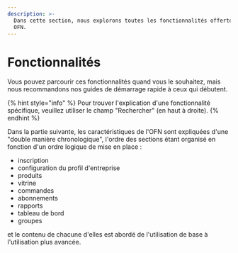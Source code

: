 ```yaml
---
description: >-
  Dans cette section, nous explorons toutes les fonctionnalités offertes par
  OFN.
---
```


# Fonctionnalités

Vous pouvez parcourir ces fonctionnalités quand vous le souhaitez, mais nous recommandons nos guides de démarrage rapide à ceux qui débutent.

{% hint style="info" %}
Pour trouver l'explication d'une fonctionnalité spécifique, veuillez utiliser le champ "Rechercher" (en haut à droite).
{% endhint %}

Dans la partie suivante, les caractéristiques de l'OFN sont expliquées d'une "double manière chronologique", l'ordre des sections étant organisé en fonction d'un ordre logique de mise en place :

* inscription&#x20;
* configuration du profil d'entreprise&#x20;
* produits&#x20;
* vitrine&#x20;
* commandes&#x20;
* abonnements&#x20;
* rapports&#x20;
* tableau de bord&#x20;
* groupes

et le contenu de chacune d'elles est abordé de l'utilisation de base à l'utilisation plus avancée.

